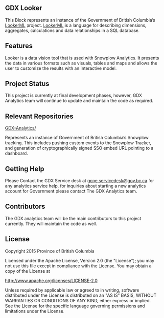 ## GDX Looker

This Block represents an instance of the Government of British Columbia’s [LookerML](https://docs.looker.com/data-modeling/learning-lookml/what-is-lookml) project. [LookerML](https://docs.looker.com/data-modeling/learning-lookml/what-is-lookml) is a language for describing dimensions, aggregates, calculations and data relationships in a SQL database.

## Features

Looker is a data vision tool that is used with Snowplow Analytics. It presents the data in various formats such as visuals, tables and maps and allows the user to customize the results with an interactive model.

## Project Status

This project is currently at final development phases, however, GDX Analytics team will continue to update and maintain the code as required.

## Relevant Repositories
[GDX-Analytics/](https://github.com/bcgov/GDX-Analytics/)

Represents an instance of Government of British Columbia’s Snowplow tracking. This includes pushing custom events to the Snowplow Tracker, and generation of cryptographically signed SSO embed URL pointing to a dashboard.

## Getting Help

Please Contact the GDX Service desk at gcpe.servicedesk@gov.bc.ca for any analytics service help, for inquiries about starting a new analytics account for Government please contact The GDX Analytics team.

## Contributors

The GDX analytics team will be the main contributors to this project currently. They will maintain the code as well.

## License

Copyright 2015 Province of British Columbia

Licensed under the Apache License, Version 2.0 (the "License");
you may not use this file except in compliance with the License.
You may obtain a copy of the License at

   http://www.apache.org/licenses/LICENSE-2.0

Unless required by applicable law or agreed to in writing, software
distributed under the License is distributed on an "AS IS" BASIS,
WITHOUT WARRANTIES OR CONDITIONS OF ANY KIND, either express or implied.
See the License for the specific language governing permissions and limitations under the License.
